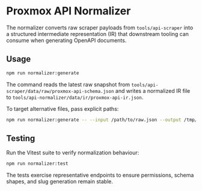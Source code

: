 # Proxmox API Normalizer

The normalizer converts raw scraper payloads from `tools/api-scraper` into a
structured intermediate representation (IR) that downstream tooling can consume
when generating OpenAPI documents.

## Usage

```bash
npm run normalizer:generate
```

The command reads the latest raw snapshot from
`tools/api-scraper/data/raw/proxmox-api-schema.json` and writes a normalized IR
file to `tools/api-normalizer/data/ir/proxmox-api-ir.json`.

To target alternative files, pass explicit paths:

```bash
npm run normalizer:generate -- --input /path/to/raw.json --output /tmp/ir.json
```

## Testing

Run the Vitest suite to verify normalization behaviour:

```bash
npm run normalizer:test
```

The tests exercise representative endpoints to ensure permissions, schema
shapes, and slug generation remain stable.
